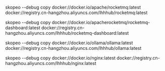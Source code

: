 skopeo --debug copy docker://docker.io/apache/rocketmq:latest docker://registry.cn-hangzhou.aliyuncs.com/lhhhub/rocketmq:latest

skopeo --debug copy docker://docker.io/apacherocketmq/rocketmq-dashboard:latest docker://registry.cn-hangzhou.aliyuncs.com/lhhhub/rocketmq-dashboard:latest

skopeo --debug copy docker://docker.io/ollama/ollama:latest docker://registry.cn-hangzhou.aliyuncs.com/lhhhub/ollama:latest

skopeo --debug copy docker://docker.io/nginx:latest docker://registry.cn-hangzhou.aliyuncs.com/lhhhub/nginx:latest